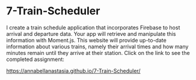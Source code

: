 # 7-Train-Scheduler

I create a train schedule application that incorporates Firebase to host arrival and departure data. Your app will retrieve and manipulate this information with Moment.js. This website will provide up-to-date information about various trains, namely their arrival times and how many minutes remain until they arrive at their station.
Click on the link to see the completed assignment:

https://annabellanastasia.github.io/7-Train-Scheduler/
